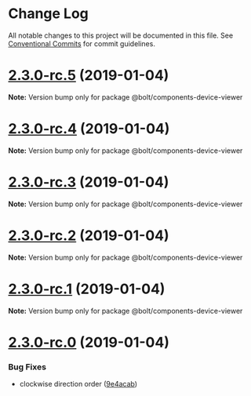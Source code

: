 # Change Log

All notable changes to this project will be documented in this file.
See [Conventional Commits](https://conventionalcommits.org) for commit guidelines.

# [2.3.0-rc.5](https://github.com/bolt-design-system/bolt/tree/master/packages/components/bolt-device-viewer/compare/v2.3.0-rc.4...v2.3.0-rc.5) (2019-01-04)

**Note:** Version bump only for package @bolt/components-device-viewer





# [2.3.0-rc.4](https://github.com/bolt-design-system/bolt/tree/master/packages/components/bolt-device-viewer/compare/v2.3.0-rc.3...v2.3.0-rc.4) (2019-01-04)

**Note:** Version bump only for package @bolt/components-device-viewer





# [2.3.0-rc.3](https://github.com/bolt-design-system/bolt/tree/master/packages/components/bolt-device-viewer/compare/v2.3.0-rc.2...v2.3.0-rc.3) (2019-01-04)

**Note:** Version bump only for package @bolt/components-device-viewer





# [2.3.0-rc.2](https://github.com/bolt-design-system/bolt/tree/master/packages/components/bolt-device-viewer/compare/v2.3.0-rc.1...v2.3.0-rc.2) (2019-01-04)

**Note:** Version bump only for package @bolt/components-device-viewer





# [2.3.0-rc.1](https://github.com/bolt-design-system/bolt/tree/master/packages/components/bolt-device-viewer/compare/vv2.3.0-rc.0...v2.3.0-rc.1) (2019-01-04)

**Note:** Version bump only for package @bolt/components-device-viewer





# [2.3.0-rc.0](https://github.com/bolt-design-system/bolt/tree/master/packages/components/bolt-device-viewer/compare/v2.2.1...v2.3.0-rc.0) (2019-01-04)


### Bug Fixes

* clockwise direction order ([9e4acab](https://github.com/bolt-design-system/bolt/tree/master/packages/components/bolt-device-viewer/commit/9e4acab))
